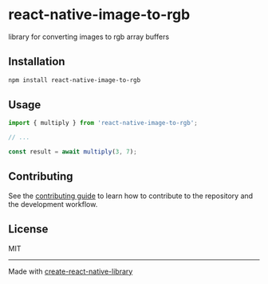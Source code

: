 # react-native-image-to-rgb

library for converting images to rgb array buffers

## Installation

```sh
npm install react-native-image-to-rgb
```

## Usage

```js
import { multiply } from 'react-native-image-to-rgb';

// ...

const result = await multiply(3, 7);
```

## Contributing

See the [contributing guide](CONTRIBUTING.md) to learn how to contribute to the repository and the development workflow.

## License

MIT

---

Made with [create-react-native-library](https://github.com/callstack/react-native-builder-bob)
